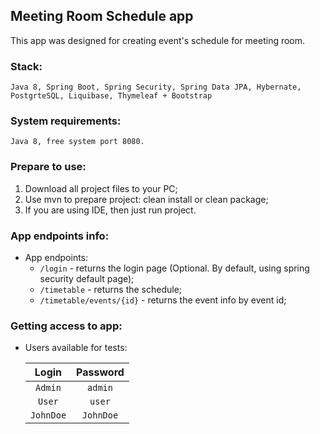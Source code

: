 ## Meeting Room Schedule app

This app was designed for creating event's schedule for meeting room.



### Stack:
    Java 8, Spring Boot, Spring Security, Spring Data JPA, Hybernate, PostgrteSQL, Liquibase, Thymeleaf + Bootstrap

### System requirements:
    Java 8, free system port 8080.

### Prepare to use:
1. Download all project files to your PC;
2. Use mvn to prepare project: clean install or clean package;
3. If you are using IDE, then just run project. 

### App endpoints info:
- App endpoints:
    - `/login` - returns the login page (Optional. By default, using spring security default page);
    - `/timetable` - returns the schedule;
    - `/timetable/events/{id}` - returns the event info by event id;

### Getting access to app:
- Users available for tests:

  | Login | Password | 
  | :---: | :---: | 
  |`Admin`|`admin`|
  |`User`| `user`|
  |`JohnDoe`| `JohnDoe`|

